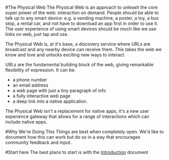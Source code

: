 #The Physical Web
The Physical Web is an approach to unleash the core super power of the web: interaction on demand. People should be able to talk up to any smart device: e.g. a vending machine, a poster, a toy, a bus stop, a rental car, and not have to download an app first in order to use it. The user experience of using smart devices should be much like we use links on web, just tap and use.

The Physical Web is, at it's base, a discovery service where URLs are broadcast and any nearby device can receive them. This takes the web we know and love and unlocks exciting new ways to interact. 

URLs are the fundamental building block of the web, giving remarkable flexibility of expression. It can be:

* a phone number
* an email address
* a web page with just a tiny paragraph of info
* a fully interactive web page
* a deep link into a native application.  

The Physical Web isn't a replacement for native apps, it's a new user experience gateway that allows for a range of interactions which can include native apps.

#Why We're Doing This
Things are best when completely open. We'd like to document how this can work but do so in a way that encourages community feedback and input.

#Start here
The best place to start is with the [Introduction](http://github.com/scottjenson/physical-web/blob/master/introduction.md) document